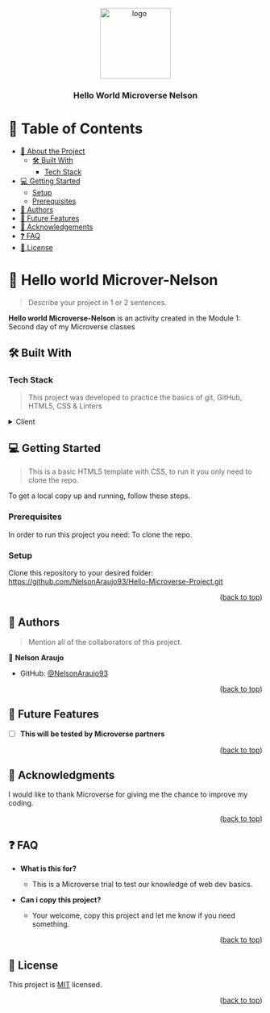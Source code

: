 <a name="readme-top"></a>
<div align="center">

  <img src="https://vagosstudios.com/assets/images/logo-navbar.png" alt="logo" width="140"  height="auto" />
  <br/>

  <h3><b>Hello World Microverse Nelson</b></h3>

</div>

<!-- TABLE OF CONTENTS -->

# 📗 Table of Contents

- [📖 About the Project](#about-project)
  - [🛠 Built With](#built-with)
    - [Tech Stack](#tech-stack)
- [💻 Getting Started](#getting-started)
  - [Setup](#setup)
  - [Prerequisites](#prerequisites)
- [👥 Authors](#authors)
- [🔭 Future Features](#future-features)
- [🙏 Acknowledgements](#acknowledgements)
- [❓ FAQ](#faq)
- [📝 License](#license)

<!-- PROJECT DESCRIPTION -->

# 📖 Hello world Microver-Nelson <a name="about-project"></a>

> Describe your project in 1 or 2 sentences.

**Hello world Microverse-Nelson** is an activity created in the Module 1: Second day of my Microverse classes

## 🛠 Built With <a name="built-with"></a>

### Tech Stack <a name="tech-stack"></a>

> This project was developed to practice the basics of git, GitHub, HTML5, CSS & Linters

<details>
  <summary>Client</summary>
  <ul>
    <li>HTML5</li>
    <li>CSS</li>
  </ul>
</details>

## 💻 Getting Started <a name="getting-started"></a>

> This is a basic HTML5 template with CSS, to run it you only need to clone the repo.

To get a local copy up and running, follow these steps.

### Prerequisites

In order to run this project you need: To clone the repo.

### Setup

Clone this repository to your desired folder: https://github.com/NelsonAraujo93/Hello-Microverse-Project.git

<!--
Example commands:

```sh
  cd my-folder
  git clone git@github.com:myaccount/my-project.git
```
--->

<p align="right">(<a href="#readme-top">back to top</a>)</p>

<!-- AUTHORS -->

## 👥 Authors <a name="authors"></a>

> Mention all of the collaborators of this project.

👤 **Nelson Araujo**

- GitHub: [@NelsonAraujo93](https://github.com/NelsonAraujo93)

<p align="right">(<a href="#readme-top">back to top</a>)</p>

<!-- FUTURE FEATURES -->

## 🔭 Future Features <a name="future-features"></a>

- [ ] **This will be tested by Microverse partners**

<p align="right">(<a href="#readme-top">back to top</a>)</p>

<!-- ACKNOWLEDGEMENTS -->

## 🙏 Acknowledgments <a name="acknowledgements"></a>

I would like to thank Microverse for giving me the chance to improve my coding.

<p align="right">(<a href="#readme-top">back to top</a>)</p>

<!-- FAQ (optional) -->

## ❓ FAQ <a name="faq"></a>

- **What is this for?**

  - This is a Microverse trial to test our knowledge of web dev basics.

- **Can i copy this project?**

  - Your welcome, copy this project and let me know if you need something.

<p align="right">(<a href="#readme-top">back to top</a>)</p>

<!-- LICENSE -->

## 📝 License <a name="license"></a>

This project is [MIT](./LICENSE) licensed.

<p align="right">(<a href="#readme-top">back to top</a>)</p>
